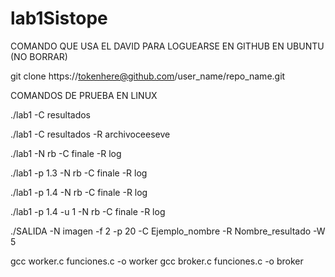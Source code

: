 # lab1Sistope
COMANDO QUE USA EL DAVID PARA LOGUEARSE EN GITHUB EN UBUNTU (NO BORRAR)

git clone https://tokenhere@github.com/user_name/repo_name.git

COMANDOS DE PRUEBA EN LINUX

./lab1 -C resultados

./lab1 -C resultados -R archivoceeseve

./lab1 -N rb  -C finale -R log

./lab1 -p 1.3 -N rb -C finale -R log 

./lab1 -p 1.4 -N rb -C finale -R log 

./lab1 -p 1.4 -u 1 -N rb -C finale -R log 

./SALIDA -N imagen -f 2 -p 20 -C Ejemplo_nombre -R Nombre_resultado -W 5

gcc worker.c funciones.c -o worker
gcc broker.c funciones.c -o broker


